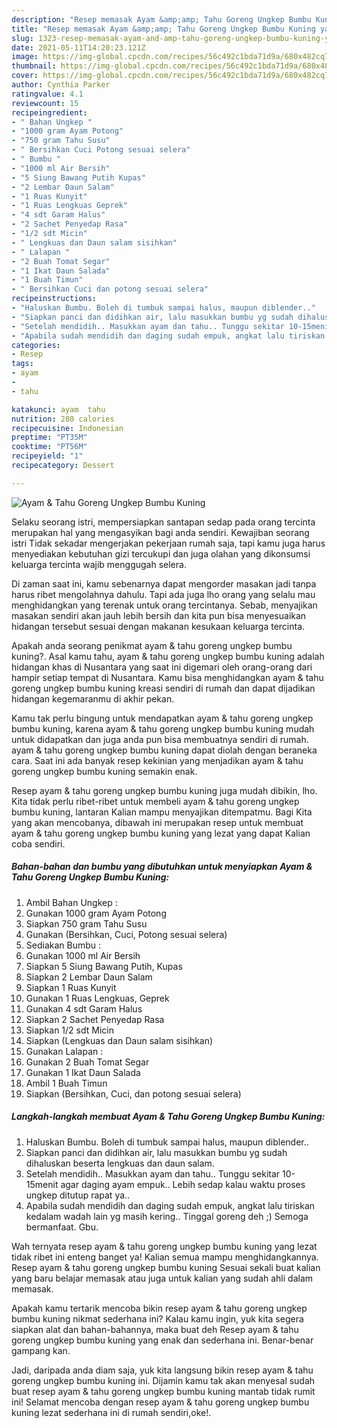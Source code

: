 ```yaml
---
description: "Resep memasak Ayam &amp;amp; Tahu Goreng Ungkep Bumbu Kuning yang nikmat dan Mudah Dibuat"
title: "Resep memasak Ayam &amp;amp; Tahu Goreng Ungkep Bumbu Kuning yang nikmat dan Mudah Dibuat"
slug: 1323-resep-memasak-ayam-and-amp-tahu-goreng-ungkep-bumbu-kuning-yang-nikmat-dan-mudah-dibuat
date: 2021-05-11T14:20:23.121Z
image: https://img-global.cpcdn.com/recipes/56c492c1bda71d9a/680x482cq70/ayam-tahu-goreng-ungkep-bumbu-kuning-foto-resep-utama.jpg
thumbnail: https://img-global.cpcdn.com/recipes/56c492c1bda71d9a/680x482cq70/ayam-tahu-goreng-ungkep-bumbu-kuning-foto-resep-utama.jpg
cover: https://img-global.cpcdn.com/recipes/56c492c1bda71d9a/680x482cq70/ayam-tahu-goreng-ungkep-bumbu-kuning-foto-resep-utama.jpg
author: Cynthia Parker
ratingvalue: 4.1
reviewcount: 15
recipeingredient:
- " Bahan Ungkep "
- "1000 gram Ayam Potong"
- "750 gram Tahu Susu"
- " Bersihkan Cuci Potong sesuai selera"
- " Bumbu "
- "1000 ml Air Bersih"
- "5 Siung Bawang Putih Kupas"
- "2 Lembar Daun Salam"
- "1 Ruas Kunyit"
- "1 Ruas Lengkuas Geprek"
- "4 sdt Garam Halus"
- "2 Sachet Penyedap Rasa"
- "1/2 sdt Micin"
- " Lengkuas dan Daun salam sisihkan"
- " Lalapan "
- "2 Buah Tomat Segar"
- "1 Ikat Daun Salada"
- "1 Buah Timun"
- " Bersihkan Cuci dan potong sesuai selera"
recipeinstructions:
- "Haluskan Bumbu. Boleh di tumbuk sampai halus, maupun diblender.."
- "Siapkan panci dan didihkan air, lalu masukkan bumbu yg sudah dihaluskan beserta lengkuas dan daun salam."
- "Setelah mendidih.. Masukkan ayam dan tahu.. Tunggu sekitar 10-15menit agar daging ayam empuk.. Lebih sedap kalau waktu proses ungkep ditutup rapat ya.."
- "Apabila sudah mendidih dan daging sudah empuk, angkat lalu tiriskan kedalam wadah lain yg masih kering.. Tinggal goreng deh ;) Semoga bermanfaat. Gbu."
categories:
- Resep
tags:
- ayam
- 
- tahu

katakunci: ayam  tahu 
nutrition: 280 calories
recipecuisine: Indonesian
preptime: "PT35M"
cooktime: "PT56M"
recipeyield: "1"
recipecategory: Dessert

---
```



![Ayam &amp; Tahu Goreng Ungkep Bumbu Kuning](https://img-global.cpcdn.com/recipes/56c492c1bda71d9a/680x482cq70/ayam-tahu-goreng-ungkep-bumbu-kuning-foto-resep-utama.jpg)

Selaku seorang istri, mempersiapkan santapan sedap pada orang tercinta merupakan hal yang mengasyikan bagi anda sendiri. Kewajiban seorang istri Tidak sekadar mengerjakan pekerjaan rumah saja, tapi kamu juga harus menyediakan kebutuhan gizi tercukupi dan juga olahan yang dikonsumsi keluarga tercinta wajib menggugah selera.

Di zaman  saat ini, kamu sebenarnya dapat mengorder masakan jadi tanpa harus ribet mengolahnya dahulu. Tapi ada juga lho orang yang selalu mau menghidangkan yang terenak untuk orang tercintanya. Sebab, menyajikan masakan sendiri akan jauh lebih bersih dan kita pun bisa menyesuaikan hidangan tersebut sesuai dengan makanan kesukaan keluarga tercinta. 



Apakah anda seorang penikmat ayam &amp; tahu goreng ungkep bumbu kuning?. Asal kamu tahu, ayam &amp; tahu goreng ungkep bumbu kuning adalah hidangan khas di Nusantara yang saat ini digemari oleh orang-orang dari hampir setiap tempat di Nusantara. Kamu bisa menghidangkan ayam &amp; tahu goreng ungkep bumbu kuning kreasi sendiri di rumah dan dapat dijadikan hidangan kegemaranmu di akhir pekan.

Kamu tak perlu bingung untuk mendapatkan ayam &amp; tahu goreng ungkep bumbu kuning, karena ayam &amp; tahu goreng ungkep bumbu kuning mudah untuk didapatkan dan juga anda pun bisa membuatnya sendiri di rumah. ayam &amp; tahu goreng ungkep bumbu kuning dapat diolah dengan beraneka cara. Saat ini ada banyak resep kekinian yang menjadikan ayam &amp; tahu goreng ungkep bumbu kuning semakin enak.

Resep ayam &amp; tahu goreng ungkep bumbu kuning juga mudah dibikin, lho. Kita tidak perlu ribet-ribet untuk membeli ayam &amp; tahu goreng ungkep bumbu kuning, lantaran Kalian mampu menyajikan ditempatmu. Bagi Kita yang akan mencobanya, dibawah ini merupakan resep untuk membuat ayam &amp; tahu goreng ungkep bumbu kuning yang lezat yang dapat Kalian coba sendiri.

<!--inarticleads1-->

##### Bahan-bahan dan bumbu yang dibutuhkan untuk menyiapkan Ayam &amp; Tahu Goreng Ungkep Bumbu Kuning:

1. Ambil  Bahan Ungkep :
1. Gunakan 1000 gram Ayam Potong
1. Siapkan 750 gram Tahu Susu
1. Gunakan  (Bersihkan, Cuci, Potong sesuai selera)
1. Sediakan  Bumbu :
1. Gunakan 1000 ml Air Bersih
1. Siapkan 5 Siung Bawang Putih, Kupas
1. Siapkan 2 Lembar Daun Salam
1. Siapkan 1 Ruas Kunyit
1. Gunakan 1 Ruas Lengkuas, Geprek
1. Gunakan 4 sdt Garam Halus
1. Siapkan 2 Sachet Penyedap Rasa
1. Siapkan 1/2 sdt Micin
1. Siapkan  (Lengkuas dan Daun salam sisihkan)
1. Gunakan  Lalapan :
1. Gunakan 2 Buah Tomat Segar
1. Gunakan 1 Ikat Daun Salada
1. Ambil 1 Buah Timun
1. Siapkan  (Bersihkan, Cuci, dan potong sesuai selera)




<!--inarticleads2-->

##### Langkah-langkah membuat Ayam &amp; Tahu Goreng Ungkep Bumbu Kuning:

1. Haluskan Bumbu. Boleh di tumbuk sampai halus, maupun diblender..
1. Siapkan panci dan didihkan air, lalu masukkan bumbu yg sudah dihaluskan beserta lengkuas dan daun salam.
1. Setelah mendidih.. Masukkan ayam dan tahu.. Tunggu sekitar 10-15menit agar daging ayam empuk.. Lebih sedap kalau waktu proses ungkep ditutup rapat ya..
1. Apabila sudah mendidih dan daging sudah empuk, angkat lalu tiriskan kedalam wadah lain yg masih kering.. Tinggal goreng deh ;) Semoga bermanfaat. Gbu.




Wah ternyata resep ayam &amp; tahu goreng ungkep bumbu kuning yang lezat tidak ribet ini enteng banget ya! Kalian semua mampu menghidangkannya. Resep ayam &amp; tahu goreng ungkep bumbu kuning Sesuai sekali buat kalian yang baru belajar memasak atau juga untuk kalian yang sudah ahli dalam memasak.

Apakah kamu tertarik mencoba bikin resep ayam &amp; tahu goreng ungkep bumbu kuning nikmat sederhana ini? Kalau kamu ingin, yuk kita segera siapkan alat dan bahan-bahannya, maka buat deh Resep ayam &amp; tahu goreng ungkep bumbu kuning yang enak dan sederhana ini. Benar-benar gampang kan. 

Jadi, daripada anda diam saja, yuk kita langsung bikin resep ayam &amp; tahu goreng ungkep bumbu kuning ini. Dijamin kamu tak akan menyesal sudah buat resep ayam &amp; tahu goreng ungkep bumbu kuning mantab tidak rumit ini! Selamat mencoba dengan resep ayam &amp; tahu goreng ungkep bumbu kuning lezat sederhana ini di rumah sendiri,oke!.

